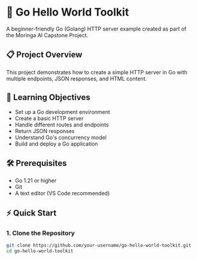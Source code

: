 # 🚀 Go Hello World Toolkit

A beginner-friendly Go (Golang) HTTP server example created as part of the Moringa AI Capstone Project.

## 📋 Project Overview

This project demonstrates how to create a simple HTTP server in Go with multiple endpoints, JSON responses, and HTML content.

## 🎯 Learning Objectives

- Set up a Go development environment
- Create a basic HTTP server
- Handle different routes and endpoints
- Return JSON responses
- Understand Go's concurrency model
- Build and deploy a Go application

## 🛠️ Prerequisites

- Go 1.21 or higher
- Git
- A text editor (VS Code recommended)

## ⚡ Quick Start

### 1. Clone the Repository
```bash
git clone https://github.com/your-username/go-hello-world-toolkit.git
cd go-hello-world-toolkit